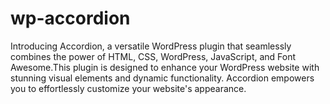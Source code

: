# wp-accordion
Introducing Accordion, a versatile WordPress plugin that seamlessly combines the power of HTML, CSS, WordPress, JavaScript, and Font Awesome.This plugin is designed to enhance your WordPress website with stunning visual elements and dynamic functionality. Accordion empowers you to effortlessly customize your website's appearance.

